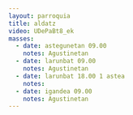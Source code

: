 ```yaml
---
layout: parroquia
title: aldatz
video: UDePaBt8_ek
masses:
  - date: astegunetan 09.00
    notes: Agustinetan
  - date: larunbat 09.00
    notes: Agustinetan
  - date: larunbat 18.00 1 astea
    notes:
  - date: igandea 09.00
    notes: Agustinetan
---
```


